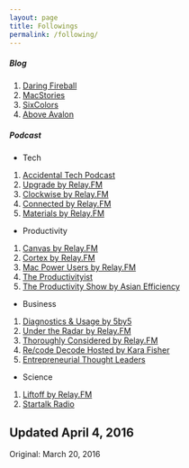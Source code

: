 ```yaml
---
layout: page
title: Followings
permalink: /following/
---
```


##### Blog

1. [Daring Fireball](http://daringfireball.net)
2. [MacStories](https://www.macstories.net)
3. [SixColors](https://www.macstories.net)
4. [Above Avalon](http://www.aboveavalon.com)


##### Podcast

- Tech

1. [Accidental Tech Podcast](http://atp.fm)
2. [Upgrade by Relay.FM](https://www.relay.fm/upgrade)
3. [Clockwise by Relay.FM](https://www.relay.fm/clockwise)
4. [Connected by Relay.FM](https://www.relay.fm/connected)
5. [Materials by Relay.FM](https://www.relay.fm/material)

- Productivity

1. [Canvas by Relay.FM](https://www.relay.fm/canvas)
2. [Cortex by Relay.FM](https://www.relay.fm/cortex)
3. [Mac Power Users by Relay.FM](https://www.relay.fm/mpu)
4. [The Productivityist](http://productivityist.com)
5. [The Productivity Show by Asian Efficiency](http://www.asianefficiency.com/podcast/)

- Business

1. [Diagnostics & Usage by 5by5](http://5by5.tv/dau)
2. [Under the Radar by Relay.FM](https://www.relay.fm/radar)
3. [Thoroughly Considered by Relay.FM](https://www.relay.fm/tc)
4. [Re/code Decode Hosted by Kara Fisher](https://player.fm/series/recode-decode-hosted-by-kara-swisher-88572)
5. [Entrepreneurial Thought Leaders](http://etl.stanford.edu)

- Science

1. [Liftoff by Relay.FM](https://www.relay.fm/liftoff)
2. [Startalk Radio](http://www.startalkradio.net)




Updated April 4, 2016
---
Original: March 20, 2016


